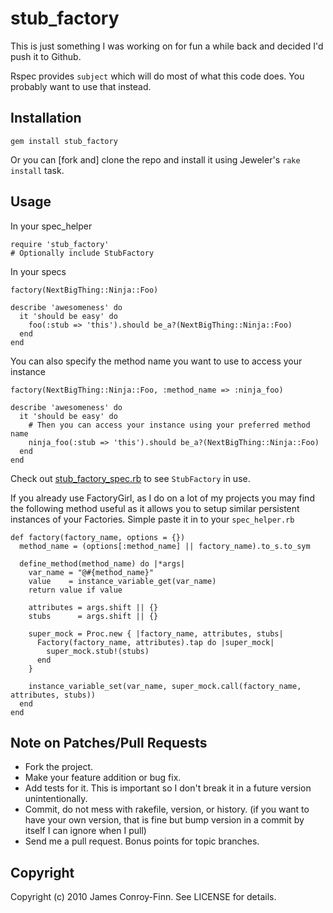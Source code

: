 # stub_factory

This is just something I was working on for fun a while back and decided I'd
push it to Github.

Rspec provides `subject` which will do most of what this code does. You
probably want to use that instead.

## Installation

    gem install stub_factory

Or you can \[fork and\] clone the repo and install it using Jeweler's `rake
install` task.

## Usage

In your spec_helper

    require 'stub_factory'
    # Optionally include StubFactory

In your specs

    factory(NextBigThing::Ninja::Foo)

    describe 'awesomeness' do
      it 'should be easy' do
        foo(:stub => 'this').should be_a?(NextBigThing::Ninja::Foo)
      end
    end

You can also specify the method name you want to use to access your instance

    factory(NextBigThing::Ninja::Foo, :method_name => :ninja_foo)

    describe 'awesomeness' do
      it 'should be easy' do
        # Then you can access your instance using your preferred method name
        ninja_foo(:stub => 'this').should be_a?(NextBigThing::Ninja::Foo)
      end
    end

Check out
[stub_factory_spec.rb](http://github.com/jcf/stub_factory/blob/master/spec/stub_factory_spec.rb)
to see `StubFactory` in use.

If you already use FactoryGirl, as I do on a lot of my projects you may find the
following method useful as it allows you to setup similar persistent instances
of your Factories. Simple paste it in to your `spec_helper.rb`

    def factory(factory_name, options = {})
      method_name = (options[:method_name] || factory_name).to_s.to_sym

      define_method(method_name) do |*args|
        var_name = "@#{method_name}"
        value    = instance_variable_get(var_name)
        return value if value

        attributes = args.shift || {}
        stubs      = args.shift || {}

        super_mock = Proc.new { |factory_name, attributes, stubs|
          Factory(factory_name, attributes).tap do |super_mock|
            super_mock.stub!(stubs)
          end
        }

        instance_variable_set(var_name, super_mock.call(factory_name, attributes, stubs))
      end
    end

## Note on Patches/Pull Requests

* Fork the project.
* Make your feature addition or bug fix.
* Add tests for it. This is important so I don't break it in a
  future version unintentionally.
* Commit, do not mess with rakefile, version, or history.
  (if you want to have your own version, that is fine but bump version in a
  commit by itself I can ignore when I pull)
* Send me a pull request. Bonus points for topic branches.

## Copyright

Copyright (c) 2010 James Conroy-Finn. See LICENSE for details.
